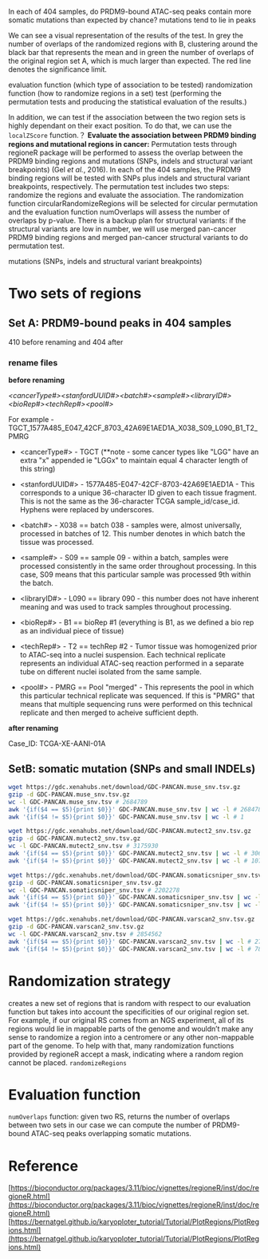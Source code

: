 In each of 404 samples, do PRDM9-bound ATAC-seq peaks contain more somatic mutations than expected by chance?
mutations tend to lie in peaks

We can see a visual representation of the results of the test. In grey the number of overlaps of the randomized regions with B, clustering around the black bar that represents the mean and in green the number of overlaps of the original region set A, which is much larger than expected. The red line denotes the significance limit.

evaluation function (which type of association to be tested)
randomization function (how to randomize regions in a set)
test (performing the permutation tests and producing the statistical evaluation of the results.)

In addition, we can test if the association between the two region sets is highly dependant on their exact position. To do that, we can use the `localZScore` function.？
**Evaluate the association between PRDM9 binding regions and mutational regions in cancer:** Permutation tests through regioneR package will be performed to assess the overlap between the PRDM9 binding regions and mutations (SNPs, indels and structural variant breakpoints) (Gel _et al._, 2016). In each of the 404 samples, the PRDM9 binding regions will be tested with SNPs plus indels and structural variant breakpoints, respectively. The permutation test includes two steps: randomize the regions and evaluate the association. The randomization function circularRandomizeRegions will be selected for circular permutation and the evaluation function numOverlaps will assess the number of overlaps by p-value. There is a backup plan for structural variants: if the structural variants are low in number, we will use merged pan-cancer PRDM9 binding regions and merged pan-cancer structural variants to do permutation test.

mutations (SNPs, indels and structural variant breakpoints)



# Two sets of regions
## Set A: PRDM9-bound peaks in 404 samples
410 before renaming and 404 after
### rename files
**before renaming**

*<cancerType#>_<stanfordUUID#>_<batch#>_<sample#>_<libraryID#>_<bioRep#>_<techRep#><pool#>*

For example - TGCT_1577A485_E047_42CF_8703_42A69E1AED1A_X038_S09_L090_B1_T2_PMRG

- <cancerType#> - TGCT (**note - some cancer types like "LGG" have an extra "x" appended ie "LGGx" to maintain equal 4 character length of this string)

- <stanfordUUID#> - 1577A485-E047-42CF-8703-42A69E1AED1A - This corresponds to a unique 36-character ID given to each tissue fragment. This is not the same as the 36-character TCGA sample_id/case_id. Hyphens were replaced by underscores.

- <batch#> - X038 == batch 038 - samples were, almost universally, processed in batches of 12. This number denotes in which batch the tissue was processed.

- <sample#> - S09 == sample 09 - within a batch, samples were processed consistently in the same order throughout processing. In this case, S09 means that this particular sample was processed 9th within the batch.

- <libraryID#> - L090 == library 090 - this number does not have inherent meaning and was used to track samples throughout processing.

- <bioRep#> - B1 == bioRep #1 (everything is B1, as we defined a bio rep as an individual piece of tissue)

- <techRep#> - T2 == techRep #2 - Tumor tissue was homogenized prior to ATAC-seq into a nuclei suspension. Each technical replicate represents an individual ATAC-seq reaction performed in a separate tube on different nuclei isolated from the same sample.

- <pool#> - PMRG == Pool "merged" - This represents the pool in which this particular technical replicate was sequenced. If this is "PMRG" that means that multiple sequencing runs were performed on this technical replicate and then merged to acheive sufficient depth.

**after renaming**

Case_ID: TCGA-XE-AANI-01A

## SetB: somatic mutation (SNPs and small INDELs)
```bash
wget https://gdc.xenahubs.net/download/GDC-PANCAN.muse_snv.tsv.gz
gzip -d GDC-PANCAN.muse_snv.tsv.gz 
wc -l GDC-PANCAN.muse_snv.tsv # 2684789
awk '{if($4 == $5){print $0}}' GDC-PANCAN.muse_snv.tsv | wc -l # 2684788
awk '{if($4 != $5){print $0}}' GDC-PANCAN.muse_snv.tsv | wc -l # 1

wget https://gdc.xenahubs.net/download/GDC-PANCAN.mutect2_snv.tsv.gz
gzip -d GDC-PANCAN.mutect2_snv.tsv.gz
wc -l GDC-PANCAN.mutect2_snv.tsv # 3175930
awk '{if($4 == $5){print $0}}' GDC-PANCAN.mutect2_snv.tsv | wc -l # 3068128
awk '{if($4 != $5){print $0}}' GDC-PANCAN.mutect2_snv.tsv | wc -l # 107802

wget https://gdc.xenahubs.net/download/GDC-PANCAN.somaticsniper_snv.tsv.gz
gzip -d GDC-PANCAN.somaticsniper_snv.tsv.gz
wc -l GDC-PANCAN.somaticsniper_snv.tsv # 2202278
awk '{if($4 == $5){print $0}}' GDC-PANCAN.somaticsniper_snv.tsv | wc -l # 2202277
awk '{if($4 != $5){print $0}}' GDC-PANCAN.somaticsniper_snv.tsv | wc -l # 1

wget https://gdc.xenahubs.net/download/GDC-PANCAN.varscan2_snv.tsv.gz
gzip -d GDC-PANCAN.varscan2_snv.tsv.gz
wc -l GDC-PANCAN.varscan2_snv.tsv # 2854562 
awk '{if($4 == $5){print $0}}' GDC-PANCAN.varscan2_snv.tsv | wc -l # 2776104
awk '{if($4 != $5){print $0}}' GDC-PANCAN.varscan2_snv.tsv | wc -l # 78458
```
# Randomization strategy 
creates a new set of regions that is random with respect to our evaluation function but takes into account the specificities of our original region set.
For example, if our original RS comes from an NGS experiment, all of its regions would lie in mappable parts of the genome and wouldn’t make any sense to randomize a region into a centromere or any other non-mappable part of the genome. To help with that, many randomization functions provided by regioneR accept a mask, indicating where a random region cannot be placed.
`randomizeRegions`
# Evaluation function
`numOverlaps` function: given two RS, returns the number of overlaps between two sets
in our case we can compute the number of PRDM9-bound ATAC-seq peaks overlapping somatic mutations.
# Reference
[https://bioconductor.org/packages/3.11/bioc/vignettes/regioneR/inst/doc/regioneR.html](https://bioconductor.org/packages/3.11/bioc/vignettes/regioneR/inst/doc/regioneR.html)
[https://bernatgel.github.io/karyoploter_tutorial/Tutorial/PlotRegions/PlotRegions.html](https://bernatgel.github.io/karyoploter_tutorial/Tutorial/PlotRegions/PlotRegions.html)

<!--stackedit_data:
eyJoaXN0b3J5IjpbLTE1ODM2NTE0ODgsLTUxMTA2OTE2LC0yMD
A1Nzc0OTcxLDE0NjUzOTIwNDMsLTU4OTg0NTUxMiwtMTU2MDUy
MjY5LC0xMjA2ODYwNTUwLC0xNjU4MzY3MjY4LC0xMjk2ODk1MT
Q5LDcwOTA5NjI4OSwtMTI3Mjc0MDA2NSwtNzIyMTk2OSwtMjE0
MjMyNTA3LC0xMzg1MTkyNzI1LC0xOTAxOTE0Mzk1XX0=
-->